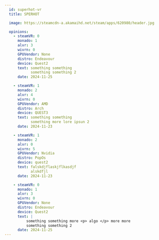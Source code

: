 ```yaml
---
  id: superhot-vr
  title: SPERHOT

  image: https://steamcdn-a.akamaihd.net/steam/apps/620980/header.jpg

  opinions:      
    - steamVR: 0
      monado: 1
      alvr: 3
      wivrn: 0
      GPUVendor: None
      distro: Endeavour
      device: Quest2
      text: something something
            something something 2
      date: 2024-11-25

    - steamVR: 1
      monado: 2
      alvr: 4
      wivrn: 0
      GPUVendor: AMD
      distro: Arch
      device: QUEST3
      text: something something
            something more lore ipsun 2
      date: 2024-11-23

    - steamVR: 1
      monado: 2
      alvr: 0
      wivrn: 5
      GPUVendor: Nvidia
      distro: PopOs
      device: quest2
      text: falskdjflaskjflkasdjf     
            alskdfjl
      date: 2024-11-23

    - steamVR: 0
      monado: 1
      alvr: 3
      wivrn: 0
      GPUVendor: None
      distro: Endeavour
      device: Quest2
      text: |
          something something more <p> algo </p> more more  
          something something 2
      date: 2024-11-25
---
```

